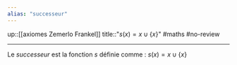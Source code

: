 ```yaml
---
alias: "successeur"
---
```

up::[[axiomes Zemerlo Frankel]]
title::"$s(x) = x \cup \{ x \}$"
#maths #no-review 

----
Le *successeur* est la fonction $s$ définie comme :
$s(x) = x \cup \{ x \}$
